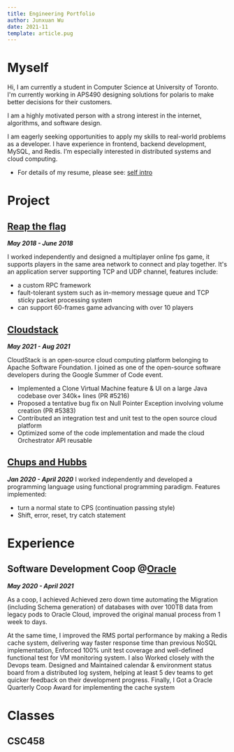 ```yaml
---
title: Engineering Portfolio
author: Junxuan Wu
date: 2021-11
template: article.pug
---
```


# Myself

Hi, I am currently a student in Computer Science at University of Toronto. I'm currently working in APS490 designing solutions for polaris to make better decisions for their customers.

I am a highly motivated person with a strong interest in the internet, algorithms, and software design.

I am eagerly seeking opportunities to apply my skills to real-world problems as a developer. I have experience in frontend, backend development, MySQL, and Redis. I’m especially interested in distributed systems and cloud computing.

* For details of my resume, please see: [self intro](/articles/introduction/)

# Project

## [Reap the flag](https://github.com/atrocitytheme/Reap-the-flag)

***May 2018 - June 2018***

I worked independently and designed a multiplayer online fps game, it supports players in the same area network to connect and play together. It's an application server supporting TCP and UDP channel, features include: 
* a custom RPC framework
* fault-tolerant system such as in-memory message queue and TCP sticky
packet processing system
* can support 60-frames game advancing with over 10 players

## [Cloudstack](https://github.com/atrocitytheme/cloudstack)
***May 2021 - Aug 2021***

CloudStack is an open-source cloud computing platform belonging to Apache Software Foundation.
I joined as one of the open-source software developers during the Google Summer of Code event.
* Implemented a Clone Virtual Machine feature & UI on a large Java codebase over 340k+ lines (PR #5216)
* Proposed a tentative bug fix on Null Pointer Exception involving volume creation (PR #5383)
* Contributed an integration test and unit test to the open source cloud platform
* Optimized some of the code implementation and made the cloud Orchestrator API reusable

## [Chups and Hubbs](https://github.com/atrocitytheme/Chups-Hubbub)
***Jan 2020 - April 2020***
I worked independently and developed a programming language using functional programming paradigm.
Features implemented: 
* turn a normal state to CPS (continuation passing style)
* Shift, error, reset, try catch statement 

# Experience
## Software Development Coop @[Oracle](https://www.oracle.com/ca-en/index.html)
***May 2020 - April 2021***

As a coop, I achieved Achieved zero down time automating the Migration (including Schema generation) of databases with
over 100TB data from legacy pods to Oracle Cloud, improved the original manual process from 1 week to
days. 

At the same time, I improved the RMS portal performance by making a Redis cache system, delivering way faster response
time than previous NoSQL implementation, Enforced 100% unit test coverage and well-defined functional test for VM monitoring system. I also Worked closely with the Devops team. Designed and Maintained calendar & environment status board
from a distributed log system, helping at least 5 dev teams to get quicker feedback on their development
progress. Finally, I Got a Oracle Quarterly Coop Award for implementing the cache system

# Classes
## CSC458
